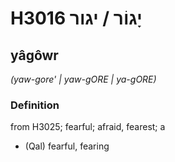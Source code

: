 # H3016 יָגוֹר / יגור

## yâgôwr

_(yaw-gore' | yaw-ɡORE | ya-ɡORE)_

### Definition

from H3025; fearful; afraid, fearest; a

- (Qal) fearful, fearing
